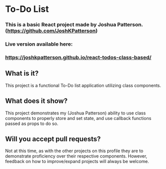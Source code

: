 # To-Do List
### This is a basic React project made by Joshua Patterson. (https://github.com/JoshKPatterson)

### Live version available here:
### https://joshkpatterson.github.io/react-todos-class-based/

## What is it?
This project is a functional To-Do list application utilizing class components.
## What does it show?
This project demonstrates my (Joshua Patterson) ability to use class components to properly store and set state, and use callback functions passed as props to do so.
## Will you accept pull requests?
Not at this time, as with the other projects on this profile they are to demonstrate proficiency over their respective components. However, feedback on how to improve/expand projects will always be welcome.
